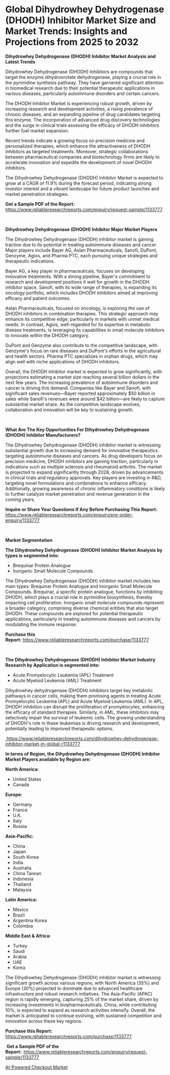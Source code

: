 <p><h1>Global Dihydrowhey Dehydrogenase (DHODH) Inhibitor Market Size and Market Trends: Insights and Projections from 2025 to 2032</h1></p><p><strong>Dihydrowhey Dehydrogenase (DHODH) Inhibitor Market Analysis and Latest Trends</strong></p>
<p><p>Dihydrowhey Dehydrogenase (DHODH) Inhibitors are compounds that target the enzyme dihydroorotate dehydrogenase, playing a crucial role in the pyrimidine synthesis pathway. They have garnered significant attention in biomedical research due to their potential therapeutic applications in various diseases, particularly autoimmune disorders and certain cancers. </p><p>The DHODH Inhibitor Market is experiencing robust growth, driven by increasing research and development activities, a rising prevalence of chronic diseases, and an expanding pipeline of drug candidates targeting this enzyme. The incorporation of advanced drug discovery technologies and the surge in clinical trials assessing the efficacy of DHODH inhibitors further fuel market expansion. </p><p>Recent trends indicate a growing focus on precision medicine and personalized therapies, which enhance the attractiveness of DHODH inhibitors as targeted treatments. Moreover, strategic collaborations between pharmaceutical companies and biotechnology firms are likely to accelerate innovation and expedite the development of novel DHODH inhibitors.</p><p>The Dihydrowhey Dehydrogenase (DHODH) Inhibitor Market is expected to grow at a CAGR of 11.9% during the forecast period, indicating strong investor interest and a vibrant landscape for future product launches and market penetration strategies.</p></p>
<p><strong>Get a Sample PDF of the Report:&nbsp;</strong> <a href="https://www.reliableresearchreports.com/enquiry/request-sample/1133777?utm_campaign=2740&utm_medium=2&utm_source=Github&utm_content=ia&utm_term=25032025&utm_id=dihydrowhey-dehydrogenase-dhodh-inhibitor">https://www.reliableresearchreports.com/enquiry/request-sample/1133777</a></p>
<p>&nbsp;</p>
<p><strong>Dihydrowhey Dehydrogenase (DHODH) Inhibitor Major Market Players</strong></p>
<p><p>The Dihydrowhey Dehydrogenase (DHODH) inhibitor market is gaining traction due to its potential in treating autoimmune diseases and cancer. Major players include Bayer AG, Aslan Pharmaceuticals, Sanofi, DuPont, Genzyme, Agios, and Pharma PTC, each pursuing unique strategies and therapeutic indications.</p><p>Bayer AG, a key player in pharmaceuticals, focuses on developing innovative treatments. With a strong pipeline, Bayer's commitment to research and development positions it well for growth in the DHODH inhibitor space. Sanofi, with its wide range of therapies, is expanding its oncology portfolio, which includes DHODH inhibitors aimed at improving efficacy and patient outcomes.</p><p>Aslan Pharmaceuticals, focused on oncology, is exploring the use of DHODH inhibitors in combination therapies. This strategic approach may enhance its competitive edge, particularly in markets with unmet medical needs. In contrast, Agios, well-regarded for its expertise in metabolic disease treatments, is leveraging its capabilities in small molecule inhibitors to innovate within the DHODH category.</p><p>DuPont and Genzyme also contribute to the competitive landscape, with Genzyme's focus on rare diseases and DuPont's efforts in the agricultural and health sectors. Pharma PTC specializes in orphan drugs, which may align well with niche applications of DHODH inhibitors.</p><p>Overall, the DHODH inhibitor market is expected to grow significantly, with projections estimating a market size reaching several billion dollars in the next few years. The increasing prevalence of autoimmune disorders and cancer is driving this demand. Companies like Bayer and Sanofi, with significant sales revenues—Bayer reported approximately $50 billion in sales while Sanofi's revenues were around $42 billion—are likely to capture substantial market share. As the competitive landscape evolves, collaboration and innovation will be key to sustaining growth.</p></p>
<p>&nbsp;</p>
<p><strong>What Are The Key Opportunities For Dihydrowhey Dehydrogenase (DHODH) Inhibitor Manufacturers?</strong></p>
<p><p>The Dihydrowhey Dehydrogenase (DHODH) inhibitor market is witnessing substantial growth due to increasing demand for innovative therapeutics targeting autoimmune diseases and cancers. As drug developers focus on precision medicine, DHODH inhibitors are gaining traction, particularly in indications such as multiple sclerosis and rheumatoid arthritis. The market is projected to expand significantly through 2028, driven by advancements in clinical trials and regulatory approvals. Key players are investing in R&D, targeting novel formulations and combinations to enhance efficacy. Additionally, growing awareness of chronic inflammatory conditions is likely to further catalyze market penetration and revenue generation in the coming years.</p></p>
<p><strong>Inquire or Share Your Questions If Any Before Purchasing This Report:</strong> <a href="https://www.reliableresearchreports.com/enquiry/pre-order-enquiry/1133777?utm_campaign=2740&utm_medium=2&utm_source=Github&utm_content=ia&utm_term=25032025&utm_id=dihydrowhey-dehydrogenase-dhodh-inhibitor">https://www.reliableresearchreports.com/enquiry/pre-order-enquiry/1133777</a></p>
<p>&nbsp;</p>
<p><strong>Market Segmentation</strong></p>
<p><strong>The Dihydrowhey Dehydrogenase (DHODH) Inhibitor Market Analysis by types is segmented into:</strong></p>
<p><ul><li>Brequinar Protein Analogue</li><li>Inorganic Small Molecule Compounds</li></ul></p>
<p><p>The Dihydrowhey Dehydrogenase (DHODH) inhibitor market includes two main types: Brequinar Protein Analogue and Inorganic Small Molecule Compounds. Brequinar, a specific protein analogue, functions by inhibiting DHODH, which plays a crucial role in pyrimidine biosynthesis, thereby impacting cell proliferation. Inorganic small molecule compounds represent a broader category, comprising diverse chemical entities that also target DHODH. These compounds are explored for potential therapeutic applications, particularly in treating autoimmune diseases and cancers by modulating the immune response.</p></p>
<p><strong>Purchase this Report:&nbsp;</strong><a href="https://www.reliableresearchreports.com/purchase/1133777?utm_campaign=2740&utm_medium=2&utm_source=Github&utm_content=ia&utm_term=25032025&utm_id=dihydrowhey-dehydrogenase-dhodh-inhibitor">https://www.reliableresearchreports.com/purchase/1133777</a></p>
<p>&nbsp;</p>
<p><strong>The Dihydrowhey Dehydrogenase (DHODH) Inhibitor Market Industry Research by Application is segmented into:</strong></p>
<p><ul><li>Acute Promyelocytic Leukemia (APL) Treatment</li><li>Acute Myeloid Leukemia (AML) Treatment</li></ul></p>
<p><p>Dihydrowhey dehydrogenase (DHODH) inhibitors target key metabolic pathways in cancer cells, making them promising agents in treating Acute Promyelocytic Leukemia (APL) and Acute Myeloid Leukemia (AML). In APL, DHODH inhibition can disrupt the proliferation of promyelocytes, enhancing the efficacy of standard therapies. Similarly, in AML, these inhibitors may selectively impair the survival of leukemic cells. The growing understanding of DHODH's role in these leukemias is driving research and development, potentially leading to improved therapeutic options.</p></p>
<p><a href="https://www.reliableresearchreports.com/dihydrowhey-dehydrogenase-inhibitor-market-in-global-r1133777?utm_campaign=2740&utm_medium=2&utm_source=Github&utm_content=ia&utm_term=25032025&utm_id=dihydrowhey-dehydrogenase-dhodh-inhibitor">&nbsp;https://www.reliableresearchreports.com/dihydrowhey-dehydrogenase-inhibitor-market-in-global-r1133777</a></p>
<p><strong>In terms of Region, the Dihydrowhey Dehydrogenase (DHODH) Inhibitor Market Players available by Region are:</strong></p>
<p>
    <p> <strong> North America: </strong>
        <ul>
            <li>United States</li>
            <li>Canada</li>
        </ul>
        </p> 
    <p> <strong> Europe: </strong>
        <ul>
            <li>Germany</li>
            <li>France</li>
            <li>U.K.</li>
            <li>Italy</li>
            <li>Russia</li>
        </ul>
        </p> 
    <p> <strong> Asia-Pacific: </strong>
        <ul>
            <li>China</li>
            <li>Japan</li>
            <li>South Korea</li>
            <li>India</li>
            <li>Australia</li>
            <li>China Taiwan</li>
            <li>Indonesia</li>
            <li>Thailand</li>
            <li>Malaysia</li>
        </ul>
        </p> 
    <p> <strong> Latin America: </strong>
        <ul>
            <li>Mexico</li>
            <li>Brazil</li>
            <li>Argentina Korea</li>
            <li>Colombia</li>
        </ul>
        </p> 
    <p> <strong> Middle East & Africa: </strong>
        <ul>
            <li>Turkey</li>
            <li>Saudi</li>
            <li>Arabia</li>
            <li>UAE</li>
            <li>Korea</li>
        </ul>
    </p>
    </p>
<p><p>The Dihydrowhey Dehydrogenase (DHODH) inhibitor market is witnessing significant growth across various regions, with North America (35%) and Europe (30%) projected to dominate due to advanced healthcare infrastructure and robust research initiatives. The Asia-Pacific (APAC) region is rapidly emerging, capturing 25% of the market share, driven by increasing investments in biopharmaceuticals. China, while contributing 10%, is expected to expand as research activities intensify. Overall, the market is anticipated to continue evolving, with sustained competition and innovation across these key regions.</p></p>
<p><strong>Purchase this Report: </strong><a href="https://www.reliableresearchreports.com/purchase/1133777?utm_campaign=2740&utm_medium=2&utm_source=Github&utm_content=ia&utm_term=25032025&utm_id=dihydrowhey-dehydrogenase-dhodh-inhibitor">https://www.reliableresearchreports.com/purchase/1133777</a></p>
<p>&nbsp;<strong>Get a Sample PDF of the Report:&nbsp;&nbsp;</strong><a href="https://www.reliableresearchreports.com/enquiry/request-sample/1133777?utm_campaign=2740&utm_medium=2&utm_source=Github&utm_content=ia&utm_term=25032025&utm_id=dihydrowhey-dehydrogenase-dhodh-inhibitor">https://www.reliableresearchreports.com/enquiry/request-sample/1133777</a></p>
<p><strong></strong></p>
<p><p><a href="https://github.com/vjorelaclliv/Market-Research-Report-List-1/blob/main/ai-powered-checkout-market.md?utm_campaign=2740&utm_medium=2&utm_source=Github&utm_content=ia&utm_term=25032025&utm_id=dihydrowhey-dehydrogenase-dhodh-inhibitor">AI-Powered Checkout Market</a></p></p>